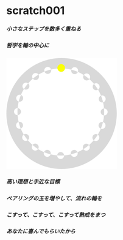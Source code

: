 # scratch001
##### 小さなステップを数多く重ねる
##### 哲学を輪の中心に
![哲学](https://github.com/yuasys/scratch001/blob/main/images/Tetsugaku.svg)
##### 高い理想と手近な目標
##### ベアリングの玉を増やして、流れの輪を
##### こすって、こすって、こすって熟成をまつ
##### あなたに喜んでもらいたから
